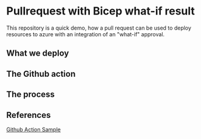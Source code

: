 # Pullrequest with Bicep what-if result

This repository is a quick demo, how a pull request can be used to deploy resources to azure with an integration of an "what-if" approval.

## What we deploy

## The Github action

## The process


## References

[Github Action Sample](https://github.com/Azure-Samples/bicep-github-actions)
